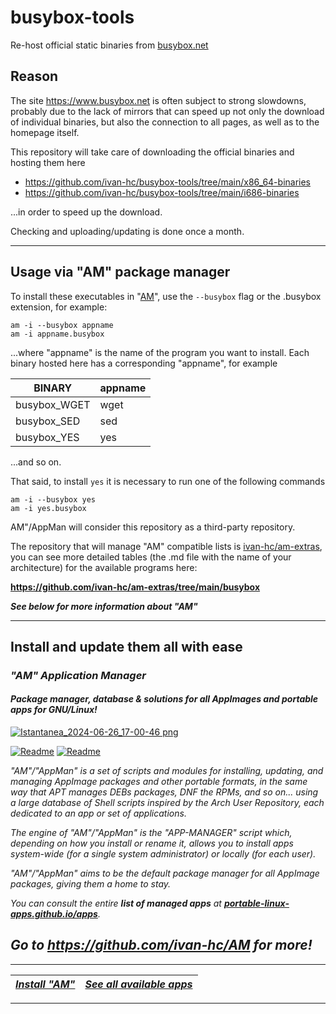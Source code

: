 # busybox-tools
Re-host official static binaries from [busybox.net](https://www.busybox.net)

## Reason

The site https://www.busybox.net is often subject to strong slowdowns, probably due to the lack of mirrors that can speed up not only the download of individual binaries, but also the connection to all pages, as well as to the homepage itself.

This repository will take care of downloading the official binaries and hosting them here
- https://github.com/ivan-hc/busybox-tools/tree/main/x86_64-binaries
- https://github.com/ivan-hc/busybox-tools/tree/main/i686-binaries

...in order to speed up the download.

Checking and uploading/updating is done once a month.

------------------------------------------------------------------------

## Usage via "AM" package manager
To install these executables in "[AM](https://github.com/ivan-hc/AM)", use the `--busybox` flag or the .busybox extension, for example:
```
am -i --busybox appname
am -i appname.busybox
```

...where "appname" is the name of the program you want to install. Each binary hosted here has a corresponding "appname", for example

| BINARY | appname |
| - | - |
| busybox_WGET | wget |
| busybox_SED | sed |
| busybox_YES | yes |

...and so on.

That said, to install `yes` it is necessary to run one of the following commands
```
am -i --busybox yes
am -i yes.busybox
```

AM"/AppMan will consider this repository as a third-party repository.

The repository that will manage "AM" compatible lists is [ivan-hc/am-extras](https://github.com/ivan-hc/am-extras), you can see more detailed tables (the .md file with the name of your architecture) for the available programs here:

**https://github.com/ivan-hc/am-extras/tree/main/busybox**

***See below for more information about "AM"***

------------------------------------------------------------------------

## Install and update them all with ease

### *"*AM*" Application Manager* 
#### *Package manager, database & solutions for all AppImages and portable apps for GNU/Linux!*

[![Istantanea_2024-06-26_17-00-46 png](https://github.com/ivan-hc/AM/assets/88724353/671f5eb0-6fb6-4392-b45e-af0ea9271d9b)](https://github.com/ivan-hc/AM)

[![Readme](https://img.shields.io/github/stars/ivan-hc/AM?label=%E2%AD%90&style=for-the-badge)](https://github.com/ivan-hc/AM/stargazers) [![Readme](https://img.shields.io/github/license/ivan-hc/AM?label=&style=for-the-badge)](https://github.com/ivan-hc/AM/blob/main/LICENSE)

*"AM"/"AppMan" is a set of scripts and modules for installing, updating, and managing AppImage packages and other portable formats, in the same way that APT manages DEBs packages, DNF the RPMs, and so on... using a large database of Shell scripts inspired by the Arch User Repository, each dedicated to an app or set of applications.*

*The engine of "AM"/"AppMan" is the "APP-MANAGER" script which, depending on how you install or rename it, allows you to install apps system-wide (for a single system administrator) or locally (for each user).*

*"AM"/"AppMan" aims to be the default package manager for all AppImage packages, giving them a home to stay.*

*You can consult the entire **list of managed apps** at [**portable-linux-apps.github.io/apps**](https://portable-linux-apps.github.io/apps).*

## *Go to *https://github.com/ivan-hc/AM* for more!*

------------------------------------------------------------------------

| [***Install "AM"***](https://github.com/ivan-hc/AM) | [***See all available apps***](https://portable-linux-apps.github.io) |
| - | - |

------------------------------------------------------------------------
